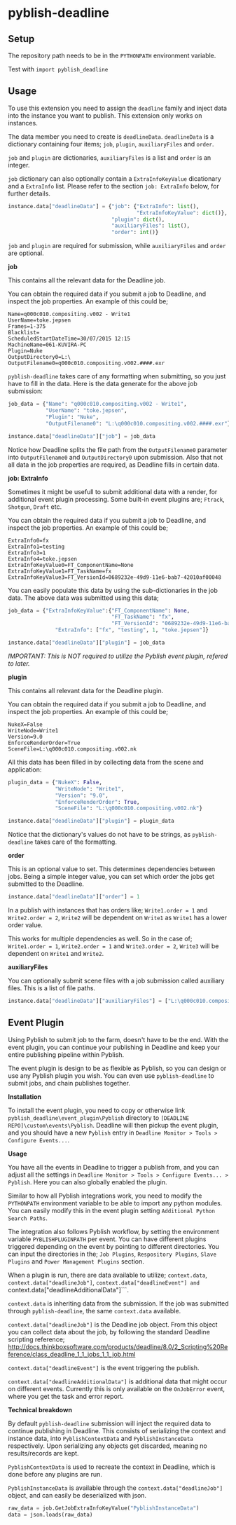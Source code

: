 # pyblish-deadline

## Setup
The repository path needs to be in the ```PYTHONPATH``` environment variable.

Test with ```import pyblish_deadline```

## Usage
To use this extension you need to assign the ```deadline``` family and inject data into the instance you want to publish. This extension only works on instances.

The data member you need to create is ```deadlineData```. ```deadlineData``` is a dictionary containing four items; ```job```, ```plugin```, ```auxiliaryFiles``` and ```order```.

```job``` and ```plugin``` are dictionaries, ```auxiliaryFiles``` is a list and ```order``` is an integer.

```job``` dictionary can also optionally contain a ```ExtraInfoKeyValue``` dicationary and a ```ExtraInfo``` list. Please refer to the section ```job: ExtraInfo``` below, for further details.
```python
instance.data["deadlineData"] = {"job": {"ExtraInfo": list(),
                                         "ExtraInfoKeyValue": dict()},
                                 "plugin": dict(),
                                 "auxiliaryFiles": list(),
                                 "order": int()}
```
```job``` and ```plugin``` are required for submission, while ```auxiliaryFiles``` and ```order``` are optional.

**job**

This contains all the relevant data for the Deadline job.


You can obtain the required data if you submit a job to Deadline, and inspect the job properties. An example of this could be;

```
Name=q000c010.compositing.v002 - Write1
UserName=toke.jepsen
Frames=1-375
Blacklist=
ScheduledStartDateTime=30/07/2015 12:15
MachineName=061-KUVIRA-PC
Plugin=Nuke
OutputDirectory0=L:\
OutputFilename0=q000c010.compositing.v002.####.exr
```

```pyblish-deadline``` takes care of any formatting when submitting, so you just have to fill in the data. Here is the data generate for the above job submission:

```python
job_data = {"Name": "q000c010.compositing.v002 - Write1",
            "UserName": "toke.jepsen",
            "Plugin": "Nuke",
            "OutputFilename0": "L:\q000c010.compositing.v002.####.exr"}

instance.data["deadlineData"]["job"] = job_data
```

Notice how Deadline splits the file path from the ```OutputFilename0``` parameter into ```OutputFilename0``` and ```OutputDirectory0``` upon submission. Also that not all data in the job properties are required, as Deadline fills in certain data.

**job: ExtraInfo**

Sometimes it might be usefull to submit additional data with a render, for additional event plugin processing. Some built-in event plugins are; ```Ftrack```, ```Shotgun```, ```Draft``` etc.

You can obtain the required data if you submit a job to Deadline, and inspect the job properties. An example of this could be;

```
ExtraInfo0=fx
ExtraInfo1=testing
ExtraInfo3=1
ExtraInfo4=toke.jepsen
ExtraInfoKeyValue0=FT_ComponentName=None
ExtraInfoKeyValue1=FT_TaskName=fx
ExtraInfoKeyValue3=FT_VersionId=0689232e-49d9-11e6-bab7-42010af00048
```

You can easily populate this data by using the sub-dictionaries in the job data. The above data was submitted using this data;

```python
job_data = {"ExtraInfoKeyValue":{"FT_ComponentName": None,
                                 "FT_TaskName": "fx",
                                 "FT_VersionId": "0689232e-49d9-11e6-bab7-42010af00048"},
               "ExtraInfo": ["fx", "testing", 1, "toke.jepsen"]}

instance.data["deadlineData"]["plugin"] = job_data
```

*IMPORTANT: This is NOT required to utilize the Pyblish event plugin, refered to later.*

**plugin**

This contains all relevant data for the Deadline plugin.

You can obtain the required data if you submit a job to Deadline, and inspect the job properties. An example of this could be;
```
NukeX=False
WriteNode=Write1
Version=9.0
EnforceRenderOrder=True
SceneFile=L:\q000c010.compositing.v002.nk
```

All this data has been filled in by collecting data from the scene and application:

```python
plugin_data = {"NukeX": False,
               "WriteNode": "Write1",
               "Version": "9.0",
               "EnforceRenderOrder": True,
               "SceneFile": "L:\q000c010.compositing.v002.nk"}

instance.data["deadlineData"]["plugin"] = plugin_data
```

Notice that the dictionary's values do not have to be strings, as ```pyblish-deadline``` takes care of the formatting.

**order**

This is an optional value to set. This determines dependencies between jobs. Being a simple integer value, you can set which order the jobs get submitted to the Deadline.

```python
instance.data["deadlineData"]["order"] = 1
```

In a publish with instances that has orders like; ```Write1.order = 1``` and ```Write2.order = 2```, ```Write2``` will be dependent on ```Write1``` as ```Write1``` has a lower order value.

This works for multiple dependencies as well. So in the case of; ```Write1.order = 1```, ```Write2.order = 1``` and ```Write3.order = 2```, ```Write3``` will be dependent on ```Write1``` and ```Write2```.

**auxiliaryFiles**

You can optionally submit scene files with a job submission called auxiliary files. This is a list of file paths.

```python
instance.data["deadlineData"]["auxiliaryFiles"] = ["L:\q000c010.compositing.v002.nk"]
```

## Event Plugin

Using Pyblish to submit job to the farm, doesn't have to be the end. With the event plugin, you can continue your publishing in Deadline and keep your entire publishing pipeline within Pyblish.

The event plugin is design to be as flexible as Pyblish, so you can design or use any Pyblish plugin you wish. You can even use ```pyblish-deadline``` to submit jobs, and chain publishes together.

**Installation**

To install the event plugin, you need to copy or otherwise link ```pyblish_deadline\event_plugin\Pyblish``` directory to ```[DEADLINE REPO]\custom\events\Pyblish```. Deadline will then pickup the event plugin, and you should have a new ```Pyblish``` entry in ```Deadline Monitor > Tools > Configure Events...```.

**Usage**

You have all the events in Deadline to trigger a publish from, and you can adjust all the settings in ```Deadline Monitor > Tools > Configure Events... > Pyblish```.
Here you can also globally enabled the plugin.

Similar to how all Pyblish integrations work, you need to modify the ```PYTHONPATH``` environment variable to be able to import any python modules. You can easily modify this in the event plugin setting ```Additional Python Search Paths```.

The integration also follows Pyblish workflow, by setting the environment variable ```PYBLISHPLUGINPATH``` per event. You can have different plugins triggered depending on the event by pointing to different directories. You can input the directories in the; ```Job Plugins```, ```Respository Plugins```, ```Slave Plugins``` and ```Power Management Plugins``` section.

When a plugin is run, there are data available to utilize; ```context.data```, ```context.data["deadlineJob"]```, ```context.data["deadlineEvent"] and ```context.data["deadlineAdditionalData"]```.

```context.data``` is inheriting data from the submission. If the job was submitted through ```pyblish-deadline```, the same ```context.data``` available.

```context.data["deadlineJob"]``` is the Deadline job object. From this object you can collect data about the job, by following the standard Deadline scripting reference; http://docs.thinkboxsoftware.com/products/deadline/8.0/2_Scripting%20Reference/class_deadline_1_1_jobs_1_1_job.html

```context.data["deadlineEvent"]``` is the event triggering the publish.

```context.data["deadlineAdditionalData"]``` is additional data that might occur on different events. Currently this is only available on the ```OnJobError``` event, where you get the task and error report.

**Technical breakdown**

By default ```pyblish-deadline``` submission will inject the required data to continue publishing in Deadline. This consists of serializing the context and instance data, into ```PyblishContextData``` and ```PyblishInstanceData``` respectively. Upon serializing any objects get discarded, meaning no results/records are kept.

```PyblishContextData``` is used to recreate the context in Deadline, which is done before any plugins are run.

```PyblishInstanceData``` is available through the ```context.data["deadlineJob"]``` object, and can easily be deserialized with json.
```python
raw_data = job.GetJobExtraInfoKeyValue("PyblishInstanceData")
data = json.loads(raw_data)
```
